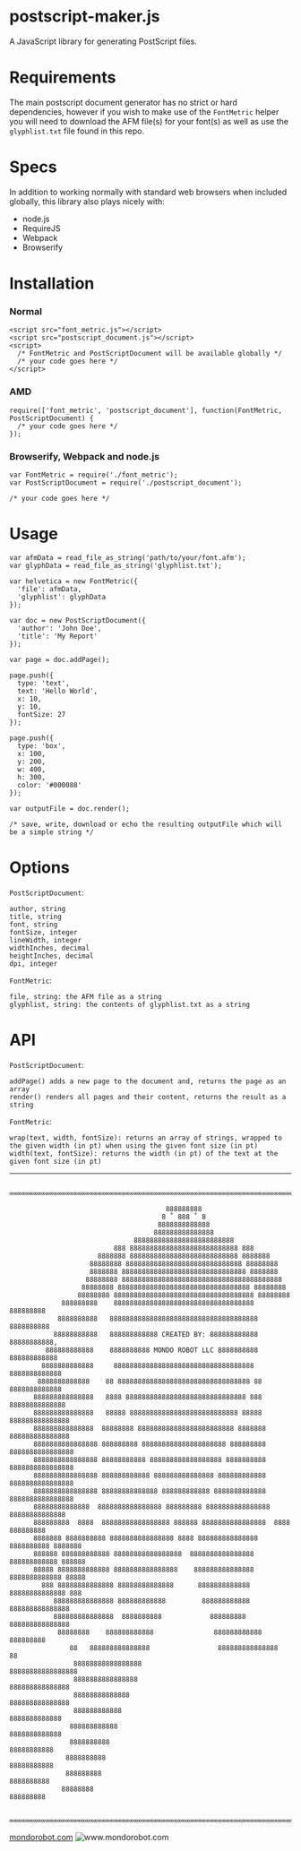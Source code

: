 # postscript-maker.js

A JavaScript library for generating PostScript files.

# Requirements

The main postscript document generator has no strict or hard dependencies, however if you wish to make use of the `FontMetric` helper you will need to download the AFM file(s) for your font(s) as well as use the `glyphlist.txt` file found in this repo.

# Specs

In addition to working normally with standard web browsers when included globally, this library also plays nicely with:

 * node.js
 * RequireJS
 * Webpack
 * Browserify

# Installation

### Normal

    <script src="font_metric.js"></script>
    <script src="postscript_document.js"></script>
    <script>
      /* FontMetric and PostScriptDocument will be available globally */
      /* your code goes here */
    </script>

### AMD

    require(['font_metric', 'postscript_document'], function(FontMetric, PostScriptDocument) {
      /* your code goes here */
    });

### Browserify, Webpack and node.js

    var FontMetric = require('./font_metric');
    var PostScriptDocument = require('./postscript_document');

    /* your code goes here */

# Usage

    var afmData = read_file_as_string('path/to/your/font.afm');
    var glyphData = read_file_as_string('glyphlist.txt');

    var helvetica = new FontMetric({
      'file': afmData,
      'glyphlist': glyphData
    });

    var doc = new PostScriptDocument({
      'author': 'John Doe',
      'title': 'My Report'
    });

    var page = doc.addPage();

    page.push({
      type: 'text',
      text: 'Hello World',
      x: 10,
      y: 10,
      fontSize: 27
    });

    page.push({
      type: 'box',
      x: 100,
      y: 200,
      w: 400,
      h: 300,
      color: '#000088'
    });

    var outputFile = doc.render();

    /* save, write, download or echo the resulting outputFile which will be a simple string */

# Options

`PostScriptDocument`:

    author, string
    title, string
    font, string
    fontSize, integer
    lineWidth, integer
    widthInches, decimal
    heightInches, decimal
    dpi, integer

`FontMetric`:

    file, string: the AFM file as a string
    glyphlist, string: the contents of glyphlist.txt as a string

# API

`PostScriptDocument`:

    addPage() adds a new page to the document and, returns the page as an array
    render() renders all pages and their content, returns the result as a string

`FontMetric`:

    wrap(text, width, fontSize): returns an array of strings, wrapped to the given width (in pt) when using the given font size (in pt)
    width(text, fontSize): returns the width (in pt) of the text at the given font size (in pt)


___

          ∞∞∞∞∞∞∞∞∞∞∞∞∞∞∞∞∞∞∞∞∞∞∞∞∞∞∞∞∞∞∞∞∞∞∞∞∞∞∞∞∞∞∞∞∞∞∞∞∞∞∞∞∞∞∞∞∞∞∞∞∞∞∞∞∞∞∞∞∞∞∞∞∞∞

                                           888888888
                                          8 ˚ 888 ˚ 8
                                         8888888888888
                                        888888888888888
                                   8888888888888888888888888
                              888 888888888888888888888888888 888
                          8888888 888888888888888888888888888 8888888
                        88888888 88888888888888888888888888888 88888888
                        8888888 8888888888888888888888888888888 8888888
                       88888888 8888888888888888888888888888888888888888
                      88888888 888888888888888888888888888888888 88888888
                     88888888 88888888888888888888888888888888888 88888888
                 888888888    88888888888888888888888888888888888    888888888
                8888888888   8888888888888888888888888888888888888   8888888888
               88888888888   888888888888 CREATED BY: 888888888888   88888888888,
             888888888888    8888888888 MONDO ROBOT LLC 8888888888    888888888888
            8888888888888     88888888888888888888888888888888888     8888888888888
           8888888888888    88 888888888888888888888888888888888 88    8888888888888
          888888888888888   8888 888888888888888888888888888888 888    88888888888888
          888888888888888   88888 888888888888888888888888888 88888   888888888888888
          888888888888888  88888888 888888888888888888888888 8888888  888888888888888
          8888888888888888 888888888 888888888888888888888 888888888 8888888888888888
          8888888888888888 88888888888 888888888888888888 8888888888 8888888888888888
          8888888888888888 888888888888 888888888888888 888888888888 8888888888888888
          8888888888888888 88888888888888 888888888888 8888888888888 8888888888888888
          88888888888888  8888888888888888 888888888 8888888888888888  88888888888888
          888888888  8888  88888888888888888 888888 8888888888888888  8888  888888888
          8888888 8888888888 8888888888888888 8888 888888888888888 8888888888 8888888
          888888 888888888888 88888888888888888  8888888888888888 888888888888 888888
          88888 8888888888888 8888888888888888    888888888888888 8888888888888 88888
            888 88888888888888 88888888888888      8888888888888 88888888888888 888
               888888888888888 888888888888         888888888888 888888888888888
               888888888888888  8888888888            888888888  888888888888888
                88888888    888888888888               888888888888   888888888
                   88   888888888888888                 888888888888888   88
                    88888888888888888                     88888888888888888
                    8888888888888888                        888888888888888
                    88888888888888                           888888888888888
                    888888888888                               8888888888888
                   888888888888                                 8888888888888
                   8888888888                                     88888888888
                  8888888888                                       88888888888
                  888888888                                         8888888888
                 88888888                                             888888888

          ∞∞∞∞∞∞∞∞∞∞∞∞∞∞∞∞∞∞∞∞∞∞∞∞∞∞∞∞∞∞∞∞∞∞∞∞∞∞∞∞∞∞∞∞∞∞∞∞∞∞∞∞∞∞∞∞∞∞∞∞∞∞∞∞∞∞∞∞∞∞∞∞∞∞

<a href="http://www.mondorobot.com" target="_blank">mondorobot.com</a>
<img src="mondo-logo-red.png" alt="www.mondorobot.com"/>
